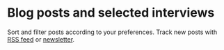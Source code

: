 # Blog posts and selected interviews

Sort and filter posts according to your preferences.
Track new posts with [RSS feed](https://p.migdal.pl/feed.xml) or [newsletter](https://eepurl.com/bVJlgL).
